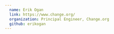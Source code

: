```yaml
---
  name: Erik Ogan
  link: https://www.change.org/
  organization: Principal Engineer, Change.org
  github: erikogan
---
```

